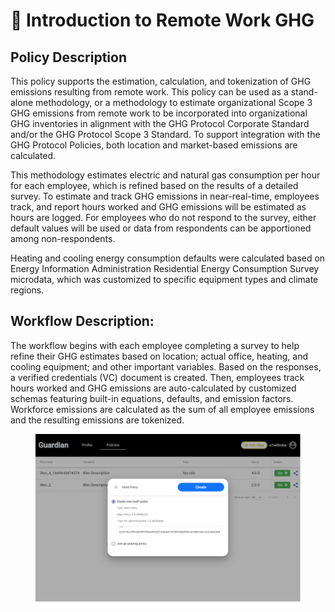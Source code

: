 # 📖 Introduction to Remote Work GHG

## Policy Description

This policy supports the estimation, calculation, and tokenization of GHG emissions resulting from remote work. This policy can be used as a stand-alone methodology, or a methodology to estimate organizational Scope 3 GHG emissions from remote work to be incorporated into organizational GHG inventories in alignment with the GHG Protocol Corporate Standard and/or the GHG Protocol Scope 3 Standard. To support integration with the GHG Protocol Policies, both location and market-based emissions are calculated.

This methodology estimates electric and natural gas consumption per hour for each employee, which is refined based on the results of a detailed survey. To estimate and track GHG emissions in near-real-time, employees track, and report hours worked and GHG emissions will be estimated as hours are logged. For employees who do not respond to the survey, either default values will be used or data from respondents can be apportioned among non-respondents.

Heating and cooling energy consumption defaults were calculated based on Energy Information Administration Residential Energy Consumption Survey microdata, which was customized to specific equipment types and climate regions.

## **Workflow Description**:

The workflow begins with each employee completing a survey to help refine their GHG estimates based on location; actual office, heating, and cooling equipment; and other important variables. Based on the responses, a verified credentials (VC) document is created. Then, employees track hours worked and GHG emissions are auto-calculated by customized schemas featuring built-in equations, defaults, and emission factors. Workforce emissions are calculated as the sum of all employee emissions and the resulting emissions are tokenized.

<figure><img src="../../../../.gitbook/assets/image.png" alt=""><figcaption></figcaption></figure>

